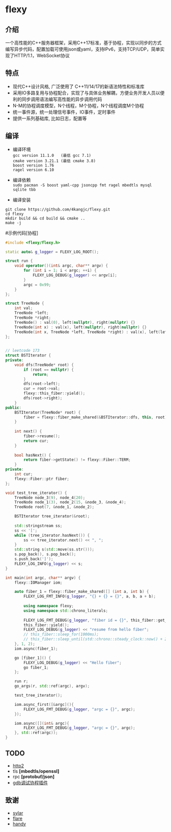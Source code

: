 # flexy 
## 介绍
一个高性能的C++服务器框架，采用C++17标准，基于协程，实现以同步的方式编写异步代码，配置加载可使用json或yaml，支持IPv6，支持TCP/UDP，简单实现了HTTP/1.1，WebSocket协议

## 特点
* 现代C++设计风格, 广泛使用了 C++11/14/17的新语法特性和标准库
* 采用IO多路复用与协程配合，实现了与具体业务解耦，方便业务开发人员以便利的同步调用语法编写高性能的异步调用代码
* N-M的协程调度模型，N个线程，M个协程，N个线程调度M个协程
* 统一事件源，统一处理信号事件，IO事件，定时事件
* 提供一系列基础库, 比如日志，配置等

## 编译
* 编译环境  
`gcc version 11.1.0   (最低 gcc 7.1)`   
`cmake version 3.21.1 (最低 cmake 3.8)`  
`boost version 1.76 `  
`ragel version 6.10`  

* 编译依赖   
`sudo pacman -S boost yaml-cpp jsoncpp fmt ragel mbedtls mysql sqlite tbb`  

* 编译安装
```shell
git clone https://github.com/4kangjc/flexy.git
cd flexy
mkdir build && cd build && cmake ..
make -j
```

#示例代码[协程]
```cpp
#include <flexy/flexy.h>

static auto& g_logger = FLEXY_LOG_ROOT();

struct run {
    void operator()(int& argc, char** argv) {
        for (int i = 1; i < argc; ++i) {
            FLEXY_LOG_DEBUG(g_logger) << argv[i];
        }
        argc = 0x99;
    }
};

struct TreeNode {
    int val;
    TreeNode *left;
    TreeNode *right;
    TreeNode() : val(0), left(nullptr), right(nullptr) {}
    TreeNode(int x) : val(x), left(nullptr), right(nullptr) {}
    TreeNode(int x, TreeNode *left, TreeNode *right) : val(x), left(left), right(right) {}
};
 

// leetcode 173
struct BSTIterator {
private:
    void dfs(TreeNode* root) {
        if (root == nullptr) {
            return;
        }
        dfs(root->left);
        cur = root->val;
        flexy::this_fiber::yield();
        dfs(root->right);
    }
public:
    BSTIterator(TreeNode* root) {
        fiber = flexy::fiber_make_shared(&BSTIterator::dfs, this, root);
    }
    
    int next() {
        fiber->resume();
        return cur;
    }
    
    bool hasNext() {
        return fiber->getState() != flexy::Fiber::TERM;
    }
private:
    int cur;
    flexy::Fiber::ptr fiber;
};

void test_tree_iterator() {
    TreeNode node_3(9), node_4(20);
    TreeNode node_1(3), node_2(15, &node_3, &node_4);
    TreeNode root(7, &node_1, &node_2);

    BSTIterator tree_iterator(&root);
    
    std::stringstream ss;
    ss << '[';
    while (tree_iterator.hasNext()) {
        ss << tree_iterator.next() << ", ";
    }
    std::string s(std::move(ss.str()));
    s.pop_back(), s.pop_back();                                                 // pop ", "
    s.push_back(']');
    FLEXY_LOG_INFO(g_logger) << s;                                              // [3, 7, 9, 15, 20]
}

int main(int argc, char** argv) {
    flexy::IOManager iom;                                                       // fiber scheduler [1 thread]

    auto fiber_1 = flexy::fiber_make_shared([] (int a, int b) {                 // like std::make_shared to create fiber
        FLEXY_LOG_FMT_INFO(g_logger, "{} + {} = {}", a, b, a + b);              // cpp20 format log
        
        using namespace flexy;
        using namespace std::chrono_literals;
        
        FLEXY_LOG_FMT_DEBUG(g_logger, "fiber id = {}", this_fiber::get_id());   // like std::this_thread::get_id
        this_fiber::yield();                                                    // like std::this_thread::yield
        FLEXY_LOG_DEBUG(g_logger) << "resume from hello fiber";         
        // this_fiber::sleep_for(1000ms);                                       // like std::this_thread ::sleep_for
        // this_fiber::sleep_until(std::chrono::steady_clock::now() + 2000ms);  // like std::this_thread::sleep_util
    }, 1, 2);
    iom.async(fiber_1);                                                         // schedule fiber

    go [fiber_1]() {
        FLEXY_LOG_DEBUG(g_logger) << "Hello fiber";                             // go style schedule lambda
        go fiber_1;                                                             // resume fiber_1
    };

    run r;                                                                      // function object
    go_args(r, std::ref(argc), argv);                                           // use args [pass by reference and pass by value]

    test_tree_iterator();

    iom.async_first([&argc](){
        FLEXY_LOG_FMT_DEBUG(g_logger, "argc = {}", argc);
    });

    iom.async([](int& argc){
        FLEXY_LOG_FMT_DEBUG(g_logger, "argc = {}", argc);
    }, std::ref(argc));
}
```

## TODO
- [http2](https://github.com/4kangjc/flexy/tree/dev/flexy/http2) 
- tls **[mbedtls/openssl]**
- rpc **[protobuf/json]**
- [gdb调试协程插件](https://github.com/Tencent/flare/blob/master/flare/doc/gdb-plugin.md)


## 致谢
* [sylar](https://github.com/sylar-yin/sylar)
* [flare](https://github.com/Tencent/flare)
* [handy](https://github.com/yedf2/handy)
